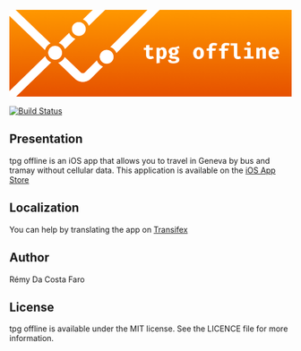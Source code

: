 ![tpg offline logo](banner.png)

[![Build Status](https://travis-ci.org/RemyDCF/tpg-offline.svg?branch=master)](https://travis-ci.org/RemyDCF/tpg-offline)

## Presentation

tpg offline is an iOS app that allows you to travel in Geneva by bus and tramay without cellular data. This application is available on the [iOS App Store](https://itunes.apple.com/us/app/tpg-offline/id1001560047?l=fr&ls=1&mt=8)

## Localization

You can help by translating the app on [Transifex](https://www.transifex.com/remydcf/tpg-offline/)

## Author

Rémy Da Costa Faro

## License

tpg offline is available under the MIT license. See the LICENCE file for more information.
